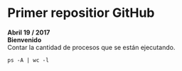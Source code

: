 # Primer repositior GitHub**Abril 19 / 2017**  **Bienvenido**  Contar la cantidad de procesos que se están ejecutando.  ```ps -A | wc -l```